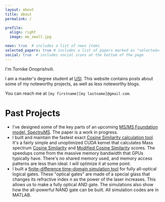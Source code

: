 ```yaml
---
layout: about
title: about
permalink: /

profile:
  align: right
  image: me_small.jpg

news: true  # includes a list of news items
selected_papers: true # includes a list of papers marked as "selected={true}"
social: true  # includes social icons at the bottom of the page
---
```


I'm Tornike Onoprishvili.

I am a master's degree student at [USI](https://www.usi.ch/en). This website contains posts about some of my noteworthy projects, as well as less noteworthy blogs.

You can reach me at `[my firstname][my lastname]@gmail.com`.

# Past Projects

- I've designed some of the key parts of an upcoming [MS/MS Foundation model, SpectruMS](https://github.com/tornikeo/cdn/raw/master/assets/spectrums/iccs_presentation.pdf). The paper is a work in progress.
- I built and maintain the fastest exact [Cosine Similarity calculation tool](https://github.com/PangeAI/simms). It's a fairly simple and unoptimized CUDA kernel that calculates Mass spectrum [Cosine Similarity](https://matchms.readthedocs.io/en/latest/api/matchms.similarity.CosineGreedy.html) and [Modified Cosine Similarity](https://matchms.readthedocs.io/en/latest/api/matchms.similarity.ModifiedCosine.html) scores. The speedups come from the massive memory bandwidth that GPUs typically have. There's no shared memory used, and memory access patterns are less than ideal. I will optimize it at some point.
- I built a [finite-difference time-domain simulation tool](https://github.com/tornikeo/optical_nand) for fully all-optical logical gates. These "optical gates" are made of a special glass that changes its refractive index $n$ as the power of the laser increases. This allows us to make a fully optical AND gate. The simulations also show how the all-powerful NAND gate can be built. All simulation codes are in MATLAB.